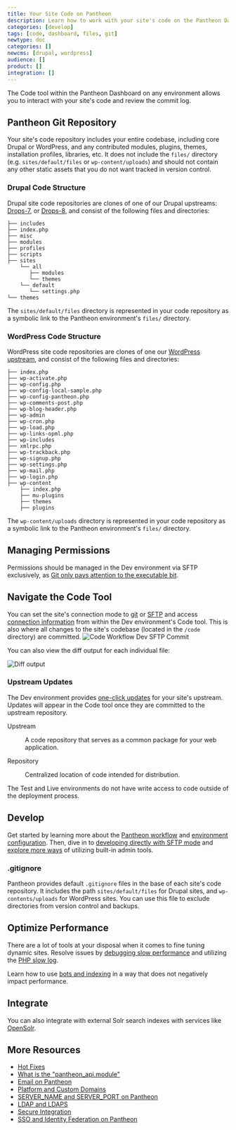 ```yaml
---
title: Your Site Code on Pantheon
description: Learn how to work with your site's code on the Pantheon Dashboard.
categories: [develop]
tags: [code, dashboard, files, git]
newtype: doc
categories: []
newcms: [drupal, wordpress]
audience: []
product: []
integration: []
---
```

The Code tool within the Pantheon Dashboard on any environment allows you to interact with your site's code and review the commit log.

## Pantheon Git Repository

Your site's code repository includes your entire codebase, including core Drupal or WordPress, and any contributed modules, plugins, themes, installation profiles, libraries, etc. It does not include the `files/` directory (e.g. `sites/default/files` or `wp-content/uploads`) and should not contain any other static assets that you do not want tracked in version control.

### Drupal Code Structure

Drupal site code repositories are clones of one of our Drupal upstreams: [Drops-7](https://github.com/pantheon-systems/drops-7), or [Drops-8](https://github.com/pantheon-systems/drops-8), and consist of the following files and directories:

    ├── includes
    ├── index.php
    ├── misc
    ├── modules
    ├── profiles
    ├── scripts
    ├── sites
        └── all
           ├── modules
           └── themes
        └── default
           └── settings.php
    └── themes


<Alert title="Note" type="info">

The `sites/default/files` directory is represented in your code repository as a symbolic link to the Pantheon environment's `files/` directory.

</Alert>

### WordPress Code Structure

WordPress site code repositories are clones of one our [WordPress upstream](https://github.com/pantheon-systems/wordpress), and consist of the following files and directories:

```none
├── index.php
├── wp-activate.php
├── wp-config.php
├── wp-config-local-sample.php
├── wp-config-pantheon.php
├── wp-comments-post.php
├── wp-blog-header.php
├── wp-admin
├── wp-cron.php
├── wp-load.php
├── wp-links-opml.php
├── wp-includes
├── xmlrpc.php
├── wp-trackback.php
├── wp-signup.php
├── wp-settings.php
├── wp-mail.php
├── wp-login.php
├── wp-content
    ├── index.php
    ├── mu-plugins
    ├── themes
    ├── plugins
```

<Alert title="Note" type="info">

The `wp-content/uploads` directory is represented in your code repository as a symbolic link to the Pantheon environment's `files/` directory.

</Alert>

## Managing Permissions

Permissions should be managed in the Dev environment via SFTP exclusively, as [Git only pays attention to the executable bit](https://git-scm.com/docs/user-manual.html).

## Navigate the Code Tool

You can set the site's connection mode to [git](/guides/git/git-config) or [SFTP](/sftp) and access [connection information](/sftp#sftp-connection-information) from within the Dev environment's Code tool. This is also where all changes to the site's codebase (located in the `/code` directory) are committed.
![Code Workflow Dev SFTP Commit](../images/dashboard/interface-dev-code-sftp-commit.png)

You can also view the diff output for each individual file:

![Diff output](../images/dashboard/diff-screen.png)

### Upstream Updates
The Dev environment provides [one-click updates](/core-updates) for your site's upstream. Updates will appear in the Code tool once they are committed to the upstream repository.

  <dl>

  <dt>Upstream</dt>

  <dd>

  A code repository that serves as a common package for your web application.

  </dd>

  <dt>Repository</dt>

  <dd>

  Centralized location of code intended for distribution.

  </dd>

  </dl>

<Alert title="Note" type="info">

The Test and Live environments do not have write access to code outside of the deployment process.

</Alert>

## Develop

Get started by learning more about the [Pantheon workflow](/pantheon-workflow) and [environment configuration](/guides/environment-configuration/read-environment-config). Then, dive in to [developing directly with SFTP mode](/sftp) and [explore more ways](/cms-admin) of utilizing built-in admin tools.

### .gitignore

Pantheon provides default `.gitignore` files in the base of each site's code repository. It includes the path `sites/default/files` for Drupal sites, and `wp-contents/uploads` for WordPress sites. You can use this file to exclude directories from version control and backups.

## Optimize Performance

There are a lot of tools at your disposal when it comes to fine tuning dynamic sites. Resolve issues by [debugging slow performance](/debug-slow-performance) and utilizing the [PHP slow log](/guides/php/php-slow-log).

Learn how to use [bots and indexing](/bots-and-indexing) in a way that does not negatively impact performance. 

## Integrate 

You can also integrate with external Solr search indexes with services like [OpenSolr](/opensolr).

## More Resources

- [Hot Fixes](/hotfixes)
- [What is the "pantheon_api.module"](/modules#pantheon-module-drupal-7)
- [Email on Pantheon](/email)
- [Platform and Custom Domains](/guides/domains)
- [SERVER_NAME and SERVER_PORT on Pantheon](/server_name-and-server_port)
- [LDAP and LDAPS](/ldap-and-ldaps)
- [Secure Integration](/guides/secure-development/secure-integration)
- [SSO and Identity Federation on Pantheon](/sso)
